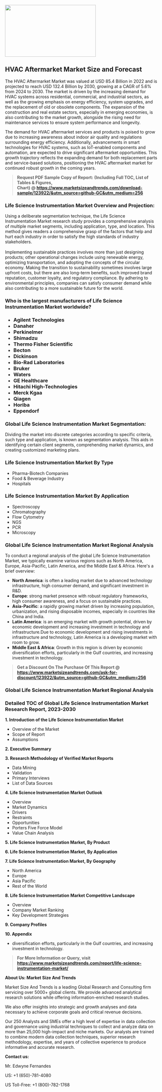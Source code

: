<p><img class="alignnone size-medium wp-image-20088" src="https://ffe5etoiles.com/wp-content/uploads/2024/12/MST1-300x171.png" alt="" width="300" height="171" /></p><h2>HVAC Aftermarket Market Size and Forecast</h2><p>The HVAC Aftermarket Market was valued at USD 85.4 Billion in 2022 and is projected to reach USD 132.4 Billion by 2030, growing at a CAGR of 5.6% from 2024 to 2030. The market is driven by the increasing demand for HVAC systems across residential, commercial, and industrial sectors, as well as the growing emphasis on energy efficiency, system upgrades, and the replacement of old or obsolete components. The expansion of the construction and real estate sectors, especially in emerging economies, is also contributing to the market growth, alongside the rising need for maintenance services to ensure system performance and longevity.</p><p>The demand for HVAC aftermarket services and products is poised to grow due to increasing awareness about indoor air quality and regulations surrounding energy efficiency. Additionally, advancements in smart technologies for HVAC systems, such as IoT-enabled components and automation, are expected to drive significant aftermarket opportunities. This growth trajectory reflects the expanding demand for both replacement parts and service-based solutions, positioning the HVAC aftermarket market for continued robust growth in the coming years.</p></p><blockquote id="" class=""><strong>Request PDF Sample Copy of Report: (Including Full TOC, List of Tables &amp; Figures, Chart)&nbsp;@&nbsp;<strong><a href="https://www.marketsizeandtrends.com/download-sample/123922/&utm_source=github-GC&utm_medium=256" target="_blank">https://www.marketsizeandtrends.com/download-sample/123922/&utm_source=github-GC&utm_medium=256</a></strong></strong></blockquote><h3 id="" class="">Life Science Instrumentation Market&nbsp;Overview and Projection:</h3><p id="" class="">Using a deliberate segmentation technique, the Life Science Instrumentation Market research study provides a comprehensive analysis of multiple market segments, including application, type, and location. This method gives readers a comprehensive grasp of the factors that help and hurt each industry in order to satisfy the high standards of industry stakeholders. <br /> <br />Implementing sustainable practices involves more than just designing products; other operational changes include using renewable energy, optimizing transportation, and adopting the concepts of the circular economy. Making the transition to sustainability sometimes involves large upfront costs, but there are also long-term benefits, such improved brand reputation, customer loyalty, and regulatory compliance. By adhering to environmental principles, companies can satisfy consumer demand while also contributing to a more sustainable future for the world.</p><h3 id="" class="">Who is the largest manufacturers of&nbsp;Life Science Instrumentation Market worldwide?</h3><h3 class=""><p><ul><li>Agilent Technologies </li><li> Danaher </li><li> Perkinelmer </li><li> Shimadzu </li><li> Thermo Fisher Scientific </li><li> Becton </li><li> Dickinson </li><li> Bio-Rad Laboratories </li><li> Bruker </li><li> Waters </li><li> GE Healthcare </li><li> Hitachi High-Technologies </li><li> Merck Kgaa </li><li> Qiagen </li><li> Horiba </li><li> Eppendorf</li></ul></p></h3><h3 id="" class="">Global&nbsp;Life Science Instrumentation Market Segmentation:</h3><p id="" class="">Dividing the market into discrete categories according to specific criteria, such type and application, is known as segmentation analysis. This aids in identifying certain client segments, comprehending market dynamics, and creating customized marketing plans.</p><h3 id="" class="">Life Science Instrumentation Market&nbsp;By Type</h3><p><p><ul><li>Pharma-Biotech Companies</li><li> Food & Beverage Industry</li><li> Hospitals</p></li></ul></p></p><h3 id="" class="">Life Science Instrumentation Market&nbsp;By Application</h3><p class=""><p><ul><li>Spectroscopy</li><li> Chromatography</li><li> Flow Cytometry</li><li> NGS</li><li> PCR</li><li> Microscopy</li></ul></p></p><h3 id="" class="">Global Life Science Instrumentation Market Regional Analysis</h3><p id="" class="">To conduct a regional analysis of the global Life Science Instrumentation Market, we typically examine various regions such as North America, Europe, Asia-Pacific, Latin America, and the Middle East &amp; Africa. Here's a brief overview:</p><ul><li><strong>North America</strong>: is often a leading market due to advanced technology infrastructure, high consumer demand, and significant investment in R&amp;D.</li><li><strong>Europe</strong>: strong market presence with robust regulatory frameworks, high consumer awareness, and a focus on sustainable practices.</li><li><strong>Asia-Pacific</strong>: a rapidly growing market driven by increasing population, urbanization, and rising disposable incomes, especially in countries like China and India.</li><li><strong>Latin America</strong>: is an emerging market with growth potential, driven by economic development and increasing investment in technology and infrastructure.Due to economic development and rising investments in infrastructure and technology, Latin America is a developing market with room to grow.</li><li><strong>Middle East &amp; Africa</strong>: Growth in this region is driven by economic diversification efforts, particularly in the Gulf countries, and increasing investment in technology.</li></ul><blockquote id="" class=""><strong>Get a Discount On The Purchase Of This Report @ <strong><a href="https://www.marketsizeandtrends.com/ask-for-discount/123922/&utm_source=github-GC&utm_medium=256" target="_blank">https://www.marketsizeandtrends.com/ask-for-discount/123922/&utm_source=github-GC&utm_medium=256</a></strong></strong></blockquote><h3 id="" class="">Global Life Science Instrumentation Market Regional Analysis</h3><h3 id="" class="">Detailed TOC of Global Life Science Instrumentation Market Research Report, 2023-2030</h3><p id="" class=""><strong>1. Introduction of the Life Science Instrumentation Market</strong></p><ul><li>Overview of the Market</li><li>Scope of Report</li><li>Assumptions</li></ul><p id="" class=""><strong>2. Executive Summary</strong></p><p id="" class=""><strong>3. Research Methodology of Verified Market Reports</strong></p><ul><li>Data Mining</li><li>Validation</li><li>Primary Interviews</li><li>List of Data Sources</li></ul><p id="" class=""><strong>4. Life Science Instrumentation Market Outlook</strong></p><ul><li>Overview</li><li>Market Dynamics</li><li>Drivers</li><li>Restraints</li><li>Opportunities</li><li>Porters Five Force Model</li><li>Value Chain Analysis</li></ul><p id="" class=""><strong>5. Life Science Instrumentation Market, By Product</strong></p><p id="" class=""><strong>6. Life Science Instrumentation Market, By Application</strong></p><p id="" class=""><strong>7. Life Science Instrumentation Market, By Geography</strong></p><ul><li>North America</li><li>Europe</li><li>Asia Pacific</li><li>Rest of the World</li></ul><p id="" class=""><strong>8. Life Science Instrumentation Market Competitive Landscape</strong></p><ul><li>Overview</li><li>Company Market Ranking</li><li>Key Development Strategies</li></ul><p id="" class=""><strong>9. Company Profiles</strong></p><p id="" class=""><strong>10. Appendix</strong></p><ul><li>diversification efforts, particularly in the Gulf countries, and increasing investment in technology.</li></ul><blockquote id="" class=""><strong>For More Information or Query, visit <strong><strong><a href="https://www.marketsizeandtrends.com/report/life-science-instrumentation-market/" target="_blank">https://www.marketsizeandtrends.com/report/life-science-instrumentation-market/</a></strong></strong></strong></blockquote><p id="" class=""><strong>About Us: Market Size And Trends</strong></p><p id="" class="">Market Size And Trends is a leading Global Research and Consulting firm servicing over 5000+ global clients. We provide advanced analytical research solutions while offering information-enriched research studies.</p><p id="" class="">We also offer insights into strategic and growth analyses and data necessary to achieve corporate goals and critical revenue decisions.</p><p id="" class="">Our 250 Analysts and SMEs offer a high level of expertise in data collection and governance using industrial techniques to collect and analyze data on more than 25,000 high-impact and niche markets. Our analysts are trained to combine modern data collection techniques, superior research methodology, expertise, and years of collective experience to produce informative and accurate research.</p><p id="" class=""><strong>Contact us:</strong></p><p id="" class="">Mr. Edwyne Fernandes</p><p id="" class="">US: +1 (650)-781-4080</p><p id="" class="">US Toll-Free: +1 (800)-782-1768</p>
